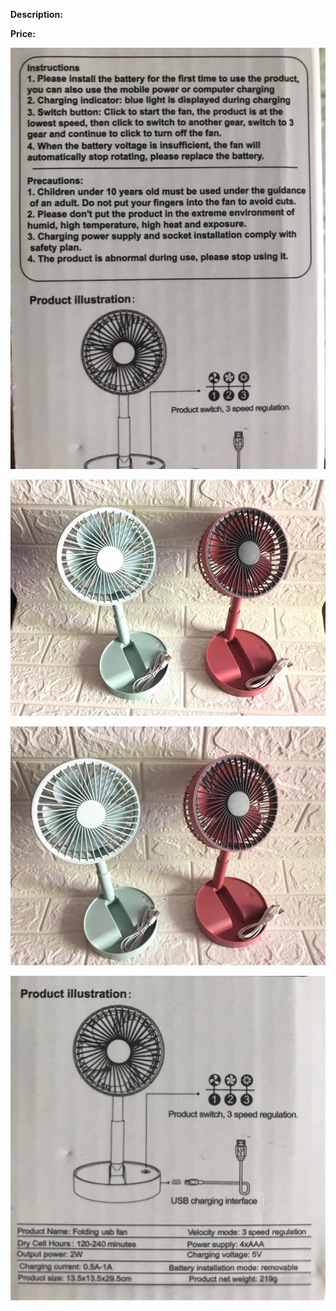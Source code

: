 **Description:**

**Price:**

![649.jpg](../images/649.jpg)

![650.jpg](../images/650.jpg)

![651.jpg](../images/651.jpg)

![652.jpg](../images/652.jpg)